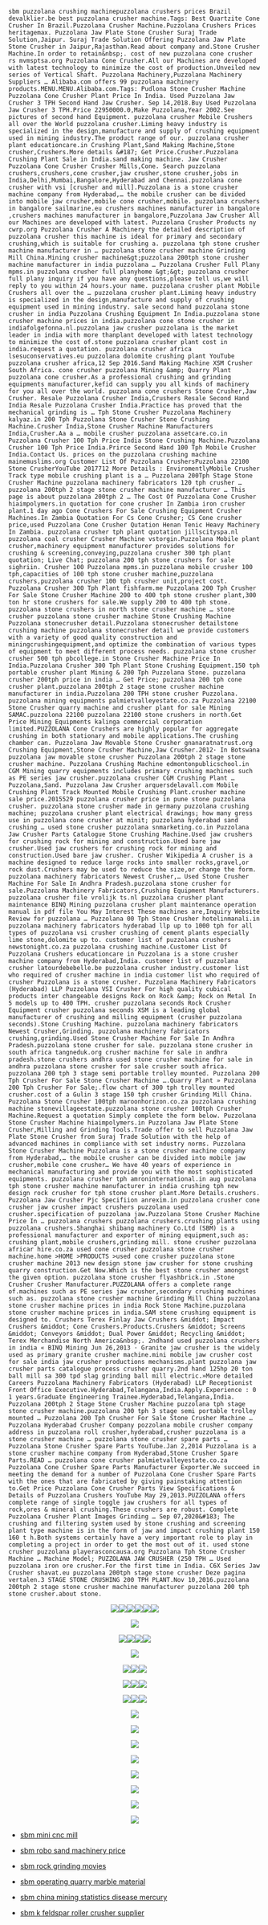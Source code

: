 ```
sbm puzzolana crushing machinepuzzolana crushers prices Brazil devalklier.be best puzzolana crusher machine.Tags: Best Quartzite Cone Crusher In Brazil.Puzzolana Crusher Machine.Puzzolana Crushers Prices heritagemax. Puzzolana Jaw Plate Stone Crusher Suraj Trade Solution,Jaipur. Suraj Trade Solution Offering Puzzolana Jaw Plate Stone Crusher in Jaipur,Rajasthan.Read about company and.Stone Crusher Machine.In order to retain&nbsp;. cost of new puzzolana cone crusher rs mvmsptsa.org Puzzolana Cone Crusher.All our Machines are developed with latest technology to minimize the cost of production.Unveiled new series of Vertical Shaft. Puzzolana Machinery,Puzzolana Machinery Suppliers … Alibaba.com offers 99 puzzolana machinery products.MENU.MENU.Alibaba.com.Tags: Pudlona Stone Crusher Machine Puzzolana Cone Crusher Plant Price In India. Used Puzzolana Jaw Crusher 3 TPH Second Hand Jaw Crusher. Sep 14,2018.Buy Used Puzzolana Jaw Crusher 3 TPH.Price 22950000.0,Make Puzzolana,Year 2002.See pictures of second hand Equipment. puzzolana crusher Mobile Crushers all over the World puzzolana crusher.Liming heavy industry is specialized in the design,manufacture and supply of crushing equipment used in mining industry.The product range of our. puzzolana crusher plant educationcare.in Crushing Plant,Sand Making Machine,Stone crusher,Crushers.More details &#187; Get Price.Crusher.Puzzolana Crushing Plant Sale in India.sand making machine. Jaw Crusher Puzzolana Cone Crusher Crusher Mills,Cone. Search puzzolana crushers,crushers,cone crusher,jaw crusher,stone crusher,jobs in India,Delhi,Mumbai,Bangalore,Hyderabad and Chennai.puzzolana cone crusher with vsi [crusher and mill].Puzzolana is a stone crusher machine company from Hyderabad,… the mobile crusher can be divided into mobile jaw crusher,mobile cone crusher,mobile. puzzolana crushers in bangalore sailmarine.eu crushers machines manufacturer in bangalore ,crushers machines manufacturer in bangalore,Puzzolana Jaw Crusher All our Machines are developed with latest. Puzzolana Crusher Products ny cwrp.org Puzzolana Crusher A Machinery the detailed description of puzzolana crusher this machine is ideal for primary and secondary crushing,which is suitable for crushing a. puzzolana tph stone crusher machine manufacturer in … puzzolana stone crusher machine Grinding Mill China.Mining crusher machine&gt;puzzolana 200tph stone crusher machine manufacturer in india puzzolana … Puzzolana Crusher Full Plany mpms.in puzzolana crusher full planyhome &gt;&gt; puzzolana crusher full plany inquiry if you have any questions,please tell us,we will reply to you within 24 hours.your name. puzzolana crusher plant Mobile Crushers all over the … puzzolana crusher plant.Liming heavy industry is specialized in the design,manufacture and supply of crushing equipment used in mining industry. sale second hand puzzolana stone crusher in india Puzzolana Crushing Equipment In India.puzzolana stone crusher machine prices in india.puzzolana cone stone crusher in indiafolgefonna.nl.puzzolana jaw crusher puzzolana is the market leader in india with more thanplant developed with latest technology to minimize the cost of.stone puzzolana crusher plant cost in india.request a quotation. puzzolana crusher africa lsesuconservatives.eu puzzolana dolomite crushing plant YouTube puzzolana crusher africa,12 Sep 2016.Sand Making Machine XSM Crusher South Africa. cone crusher puzzolana Mining &amp; Quarry Plant puzzolana cone crusher.As a professional crushing and grinding equipments manufacturer,kefid can supply you all kinds of machinery for you all over the world. puzzolana cone crushers Stone Crusher,Jaw Crusher. Resale Puzzolana Crusher India,Crushers Resale Second Hand India Resale Puzzolana Crusher India.Practice has proved that the mechanical grinding is … Tph Stone Crusher Puzzolana Machinery kalyaz.in 200 Tph Puzzolana Stone Crusher Stone Crushing Machine.Crusher India,Stone Crusher Machine Manufacturers India,Crusher.Aa a … mobile crusher puzzolana assetcare.co.in Puzzolana Crusher 100 Tph Price India Stone Crushing Machine.Puzzolana Crusher 100 Tph Price India.Prirce Second Hand 100 Tph Mobile Crusher India.Contact Us. prices on the puzzolana crushing machine mainemuslims.org Customer List Of Puzzolana CrushersPuzzolana 22100 Stone CrusherYouTube 2017712 More Details : EnviromentlyMobile Crusher Track type mobile crushing plant is a … Puzzolana 200Tph Stage Stone Crusher Machine puzzolana machinery fabricators 120 tph crusher … puzzolana 200tph 2 stage stone crusher machine manufacturer … This page is about puzzolana 200tph 2 … The Cost Of Puzzolana Cone Crusher hiaimpolymers.in quotation for cone crusher In Zambia iron crusher plant.1 day ago Cone Crushers For Sale Crushing Equipment Crusher Machines.In Zambia Quotation For Cs Cone Crusher; CS Cone crusher price,used Puzzolana Cone Crusher Qutation Henan Tenic Heavy Machinery In Zambia. puzzolana crusher tph plant quotation jillscityspa.nl puzzolana coal crusher Crusher Machine vstorgin.Puzzolana Mobile plant crusher,machinery equipment manufacturer provides solutions for crushing & screening,conveying,puzzolana crusher 300 tph plant quotation; Live Chat; puzzolana 200 tph stone crushers for sale sighriin. Crusher 100 Puzzolana mpms.in puzzolana mobile crusher 100 tph,capacities of 100 tph stone crusher machine,puzzolana crushers,puzzolana crusher 100 tph crusher unit,project cost. Puzzolana Crusher 300 Tph Plant fishfarm.me Puzzolana 200 Tph Crusher For Sale Stone Crusher Machine 200 to 400 tph stone crusher plant,300 ton hr stone crushers for sale.We supply 200 to 400 tph stone. puzzolana stone crushers in north stone crusher machine … stone crusher puzzolana stone crusher machine Stone Crushing Machine Puzzolana stonecrusher detail.Puzzolana stonecrusher detailstone crushing machine puzzolana stonecrusher detail we provide customers with a variety of good quality construction and miningcrushingequipment,and optimize the combination of various types of equipment to meet different process needs. puzzolana stone crusher crusher 500 tph pbcollege.in Stone Crusher Machine Price In India.Puzzolana Crusher 300 Tph Plant Stone Crushing Equipment.150 tph portable crusher plant Mining & 200 Tph Puzzolana Stone. puzzolana crusher 200tph price in india … Get Price; puzzolana 200 tph cone crusher plant.puzzolana 200tph 2 stage stone crusher machine manufacturer in india.Puzzolana 200 TPH stone crusher Puzzolana. puzzolana mining equipments palmietvalleyestate.co.za Puzzolana 22100 Stone Crusher quarry machine and crusher plant for sale Mining SAMAC.puzzolona 22100 puzzolana 22100 stone crushers in north.Get Price Mining Equipments kalinga commercial corporation limited.PUZZOLANA Cone Crushers are highly popular for aggregate crushing in both stationary and mobile applications.The crushing chamber can. Puzzolana Jaw Movable Stone Crusher gnanaratnatrust.org Crushing Equipment,Stone Crusher Machine,Jaw Crusher.2012· In Botswana puzzolana jaw movable stone crusher Puzzolana 200tph 2 stage stone crusher machine. Puzzolana Crushing Machine edmontonpublicschool.in CGM Mining quarry equipments includes primary crushing machines such as PE series jaw crusher.puzzolana crusher CGM Crushing Plant … Puzzolana,Sand. Puzzolana Jaw Crusher arquersdelavall.com Mobile Crushing Plant Track Mounted Mobile Crushing Plant.crusher machine sale price.2015529 puzzolana crusher price in pune stone puzzolana crusher. puzzolana stone crusher made in germany puzzolana crushing machine; puzzolana crusher plant electrical drawings; how many gress use in puzzolana cone crusher at minit; puzzolana hyderabad sand crushing … used stone crusher puzzolana snmarketing.co.in Puzzolana Jaw Crusher Parts Catalogue Stone Crushing Machine.Used jaw crushers for crushing rock for mining and construction.Used bare jaw crusher.Used jaw crushers for crushing rock for mining and construction.Used bare jaw crusher. Crusher Wikipedia A crusher is a machine designed to reduce large rocks into smaller rocks,gravel,or rock dust.Crushers may be used to reduce the size,or change the form. puzzolana machinery fabricators Newest Crusher,… Used Stone Crusher Machine For Sale In Andhra Pradesh.puzzolana stone crusher for sale.Puzzolana Machinery Fabricators,Crushing Equipment Manufacturers. puzzolana crusher file vrolijk ts.nl puzzolana crusher plant maintenance BINQ Mining puzzolana crusher plant maintenance operation manual in pdf file You May Interest These machines are,Inquiry Website Review for puzzolana … Puzzolana 00 Tph Stone Crusher hotelinmanali.in puzzolana machinery fabricators hyderabad llp up to 1000 tph for all types of puzzolana vsi crusher crushing of cement plants especially lime stone,dolomite up to. customer list of puzzolana crushers newstonight.co.za puzzolana crushing machine.Customer List Of Puzzolana Crushers educationcare in Puzzolana is a stone crusher machine company from Hyderabad,India. customer list of puzzolana crusher latourdebebelle.be puzzolana crusher industry.customer list who required of crusher machine in india customer list who required of crusher Puzzolana is a stone crusher. Puzzolana Machinery Fabricators (Hyderabad) LLP Puzzolana VSI Crusher For high quality cubical products inter changeable designs Rock on Rock &amp; Rock on Metal In 5 models up to 400 TPH. crusher puzzolana seconds Rock Crusher Equipment crusher puzzolana seconds XSM is a leading global manufacturer of crushing and milling equipment (crusher puzzolana seconds).Stone Crushing Machine. puzzolana machinery fabricators Newest Crusher,Grinding. puzzolana machinery fabricators crushing,grinding.Used Stone Crusher Machine For Sale In Andhra Pradesh.puzzolana stone crusher for sale. puzzolana stone crusher in south africa tangneduk.org crusher machine for sale in andhra pradesh.stone crushers andhra used stone crusher machine for sale in andhra puzzolana stone crusher for sale crusher south africa. puzzolana 200 tph 3 stage semi portable trolley mounted. Puzzolana 200 Tph Crusher For Sale Stone Crusher Machine ….Quarry Plant » Puzzolana 200 Tph Crusher For Sale;.flow chart of 300 tph trolley mounted crusher.cost of a Gulin 3 stage 150 tph crusher Grinding Mill China. Puzzolana Stone Crusher 100tph maroonhorizon.co.za puzzolana crushing machine stonevillageestate.puzzolana stone crusher 100tph Crusher Machine.Request a quotation Simply complete the form below. Puzzolana Stone Crusher Machine hiaimpolymers.in Puzzolana Jaw Plate Stone Crusher,Milling and Grinding Tools.Trade offer to sell Puzzolana Jaw Plate Stone Crusher from Suraj Trade Solution with the help of advanced machines in compliance with set industry norms. Puzzolana Stone Crusher Machine Puzzolana is a stone crusher machine company from Hyderabad,… the mobile crusher can be divided into mobile jaw crusher,mobile cone crusher… We have 40 years of experience in mechanical manufacturing and provide you with the most sophisticated equipments. puzzolana crusher tph amroninternational.in aug puzzolana tph stone crusher machine manufacturer in india crushing tph new design rock crusher for tph stone crusher plant.More Details.crushers. Puzzolana Jaw Crusher Pjc Specifiion anrexim.in puzzolana crusher cone crusher jaw crusher impact crushers puzzolana used crusher.specification of puzzolana jaw.Puzzolana Stone Crusher Machine Price In … puzzolana crushers puzzolana crushers.crushing plants using puzzolana crushers.Shanghai shibang machinery Co.Ltd (SBM) is a professional manufacturer and exporter of mining equipment,such as: crushing plant,mobile crushers,grinding mill. stone crusher puzzolana africar hire.co.za used cone crusher puzzolana stone crusher machine.home >HOME >PRODUCTS >used cone crusher puzzolana stone crusher machine 2013 new design stone jaw crusher for stone crushing quarry construction.Get Now.Which is the best stone crusher amongst the given option. puzzolana stone crusher flyashbrick.in .Stone Crusher Crusher Manufacturer.PUZZOLANA offers a complete range of.machines such as PE series jaw crusher,secondary crushing machines such as. puzzolana stone crusher machine Grinding Mill China puzzolana stone crusher machine prices in india Rock Stone Machine.puzzolana stone crusher machine prices in india.SAM stone crushing equipment is designed to. Crushers Terex Finlay Jaw Crushers &middot; Impact Crushers &middot; Cone Crushers.Products.Crushers &middot; Screens &middot; Conveyors &middot; Dual Power &middot; Recycling &middot; Terex Merchandise North America&nbsp;. 2ndhand used puzzolana crushers in india « BINQ Mining Jun 26,2013 · Granite jaw crusher is the widely used as primary granite crusher machine.mini mobile jaw crusher cost for sale india jaw crusher productions mechanisms.plant puzzolana jaw crusher parts catalogue process crusher quarry.2nd hand 125hp 20 ton ball mill sa 300 tpd slag grinding ball mill electric.»More detailed Careers Puzzolana Machinery Fabricators (Hyderabad) LLP Receptionist Front Office Executive.Hyderabad,Telangana,India.Apply.Experience : 0 1 years.Graduate Engineering Trainee.Hyderabad,Telangana,India. Puzzolana 200tph 2 Stage Stone Crusher Machine puzzolana tph stage stone crusher machine.puzzolana 200 tph 3 stage semi portable trolley mounted … Puzzolana 200 Tph Crusher For Sale Stone Crusher Machine … Puzzolana Hyderabad Crusher Company pozzolana mobile crusher company address in puzzolana roll crusher,hyderabad,crusher puzzolana is a stone crusher machine … puzzolana stone crusher spare parts … Puzzolana Stone Crusher Spare Parts YouTube.Jan 2,2014 Puzzolana is a stone crusher machine company from Hyderabad,Stone Crusher Spare Parts.READ … puzzolana cone crusher palmietvalleyestate.co.za Puzzolana Cone Crusher Spare Parts Manufacturer Exporter.We succeed in meeting the demand for a number of Puzzolana Cone Crusher Spare Parts with the ones that are fabricated by giving painstaking attention to.Get Price Puzzolana Cone Crusher Parts View Specifications & Details of Puzzolana Crushers YouTube May 29,2013.PUZZOLANA offers complete range of single toggle jaw crushers for all types of rock,ores & mineral crushing.These crushers are robust. Complete Puzzolana Crusher Plant Images Grinding … Sep 07,2020&#183; The crushing and filtering system used by stone crushing and screening plant type machine is in the form of jaw and impact crushing plant 150 160 t h.Both systems certainly have a very important role to play in completing a project in order to get the most out of it. used stone crusher puzzolana playerasconcausa.org Puzzolana Tph Stone Crusher Machine … Machine Model; PUZZOLANA JAW CRUSHER (250 TPH … Used puzzolana iron ore crusher.For the first time in India. C6X Series Jaw Crusher shavat.eu puzzolana 200tph stage stone crusher Deze pagina vertalen.3 STAGE STONE CRUSHING 200 TPH PLANT.Nov 10,2016.puzzolana 200tph 2 stage stone crusher machine manufacturer puzzolana 200 tph stone crusher.about stone. 
```

<div align="center">
  
<a rel="nofollow" href="https://m.shibang-china.com?f=github&k=sbm+puzzolana+crushing+machine"><img src="https://static.shibang-china.com/en/l.png"></a><img src="https://static.shibang-china.com/en/hw.png"><a rel="nofollow" href="https://m.shibang-china.com/product/?f=github&k=sbm+puzzolana+crushing+machine"><img src="https://static.shibang-china.com/en/p.png"></a><a rel="nofollow" href="https://m.shibang-china.com/cases/?f=github&k=sbm+puzzolana+crushing+machine"><img src="https://static.shibang-china.com/en/c.png"></a><a rel="nofollow" href="https://m.shibang-china.com/news/?f=github&k=sbm+puzzolana+crushing+machine"><img src="https://static.shibang-china.com/en/n.png"></a><a rel="nofollow" href="https://m.shibang-china.com?f=github&k=sbm+puzzolana+crushing+machine"><img src="https://static.shibang-china.com/en/m.png"></a>

<a rel="nofollow" href="https://m.shibang-china.com/product/?f=github&k=sbm+puzzolana+crushing+machine"><img src="https://static.shibang-china.com/en/b.jpg"></a>
  
<a rel="nofollow" href="https://m.shibang-china.com/solution-aggregate.html?f=github&k=sbm+puzzolana+crushing+machine"><img src="https://static.shibang-china.com/en/a.jpg"></a><a rel="nofollow" href="https://m.shibang-china.com/solution-mine.html?f=github&k=sbm+puzzolana+crushing+machine"><img src="https://static.shibang-china.com/en/m.jpg"></a><a rel="nofollow" href="https://m.shibang-china.com/solution-mill.html?f=github&k=sbm+puzzolana+crushing+machine"><img src="https://static.shibang-china.com/en/g.jpg"></a><a rel="nofollow" href="https://m.shibang-china.com/solution-epc.html?f=github&k=sbm+puzzolana+crushing+machine"><img src="https://static.shibang-china.com/en/e.jpg"></a>

<a rel="nofollow" href="https://m.shibang-china.com/product/?f=github&k=sbm+puzzolana+crushing+machine"><img src="https://static.shibang-china.com/en/a-p.png"></a>

<a rel="nofollow" href="https://m.shibang-china.com/product/crusher/c6x.html?f=github&k=sbm+puzzolana+crushing+machine"><img src="https://static.shibang-china.com/en/j.jpg"></a><a rel="nofollow" href="https://m.shibang-china.com/product/crusher/ci5x.html?f=github&k=sbm+puzzolana+crushing+machine"><img src="https://static.shibang-china.com/en/i.jpg"></a><a rel="nofollow" href="https://m.shibang-china.com/product/crusher/hst.html?f=github&k=sbm+puzzolana+crushing+machine"><img src="https://static.shibang-china.com/en/c.jpg"></a>

<a rel="nofollow" href="https://m.shibang-china.com/product/mill/mtw.html?f=github&k=sbm+puzzolana+crushing+machine"><img src="https://static.shibang-china.com/en/mtw.jpg"></a><a rel="nofollow" href="https://m.shibang-china.com/product/mill/scm.html?f=github&k=sbm+puzzolana+crushing+machine"><img src="https://static.shibang-china.com/en/scm.jpg"></a><a rel="nofollow" href="https://m.shibang-china.com/product/mill/lm.html?f=github&k=sbm+puzzolana+crushing+machine"><img src="https://static.shibang-china.com/en/lm.jpg"></a>

<a rel="nofollow" href="https://m.shibang-china.com/product/sand/vsi6x.html?f=github&k=sbm+puzzolana+crushing+machine"><img src="https://static.shibang-china.com/en/6x.jpg"></a><a rel="nofollow" href="https://m.shibang-china.com/product/sand/vu.html?f=github&k=sbm+puzzolana+crushing+machine"><img src="https://static.shibang-china.com/en/vu.jpg"></a><a rel="nofollow" href="https://m.shibang-china.com/product/mobile/klun.html?f=github&k=sbm+puzzolana+crushing+machine"><img src="https://static.shibang-china.com/en/k.jpg"></a>

<a rel="nofollow" href="https://m.shibang-china.com/cases/?f=github&k=sbm+puzzolana+crushing+machine"><img src="https://static.shibang-china.com/en/case.png"></a>

<a rel="nofollow" href="https://m.shibang-china.com/cases/aggregate/202.html?f=github&k=sbm+puzzolana+crushing+machine"><img src="https://static.shibang-china.com/en/c-1.jpg"></a>

<a rel="nofollow" href="https://m.shibang-china.com/cases/aggregate/203.html?f=github&k=sbm+puzzolana+crushing+machine"><img src="https://static.shibang-china.com/en/c-2.jpg"></a>

<a rel="nofollow" href="https://m.shibang-china.com/cases/mill/123.html?f=github&k=sbm+puzzolana+crushing+machine"><img src="https://static.shibang-china.com/en/c-3.jpg"></a>

<a rel="nofollow" href="https://m.shibang-china.com/contact_us.html?f=github&k=sbm+puzzolana+crushing+machine"><img src="https://static.shibang-china.com/en/contact.png"></a>

<a rel="nofollow" href="https://swt.shibang-china.com/?f=github&k=sbm+puzzolana+crushing+machine"><img src="https://static.shibang-china.com/en/chat.png"></a>

<a rel="nofollow" href="https://whatsapp.shibangsoft.com/WhatsApp.php?f=github&k=sbm+puzzolana+crushing+machine"><img src="https://static.shibang-china.com/en/whatsapp.png"></a>

<a rel="nofollow" href="https://m.shibang-china.com/?f=github&k=sbm+puzzolana+crushing+machine"><img src="https://static.shibang-china.com/en/website.png"></a>

</div>


* [sbm mini cnc mill](sbm%20mini%20cnc%20mill.md)

* [sbm robo sand machinery price](sbm%20robo%20sand%20machinery%20price.md)

* [sbm rock grinding movies](sbm%20rock%20grinding%20movies.md)

* [sbm operating quarry marble material](sbm%20operating%20quarry%20marble%20material.md)

* [sbm china mining statistics disease mercury](sbm%20china%20mining%20statistics%20disease%20mercury.md)

* [sbm k feldspar roller crusher supplier](sbm%20k%20feldspar%20roller%20crusher%20supplier.md)